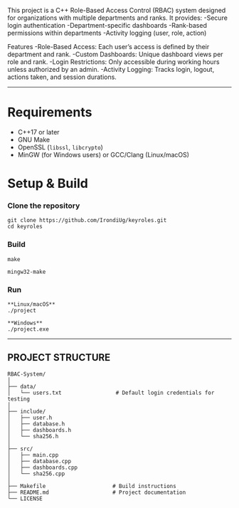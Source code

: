 This project is a C++ Role-Based Access Control (RBAC) system designed for organizations with multiple departments and ranks.
It provides:
-Secure login authentication
-Department-specific dashboards
-Rank-based permissions within departments
-Activity logging (user, role, action)

Features
-Role-Based Access: Each user’s access is defined by their department and rank.
-Custom Dashboards: Unique dashboard views per role and rank.
-Login Restrictions: Only accessible during working hours unless authorized by an admin.
-Activity Logging: Tracks login, logout, actions taken, and session durations.

---
# Requirements

- C++17 or later
- GNU Make
- OpenSSL (`libssl`, `libcrypto`)
- MinGW (for Windows users) or GCC/Clang (Linux/macOS)

# Setup & Build

### Clone the repository
```
git clone https://github.com/IrondiUg/keyroles.git
cd keyroles
```
### Build
``` Linux/macOS
make
```
``` Windows(using MinGW)
mingw32-make
```
### Run
```
**Linux/macOS**
./project
```
```
**Windows**
./project.exe
```
---

## PROJECT STRUCTURE
```
RBAC-System/                   
│
├── data/                        
│   └── users.txt                 # Default login credentials for testing
│
├── include/                     
│   ├── user.h
│   ├── database.h
│   ├── dashboards.h
│   └── sha256.h
│
├── src/                         
│   ├── main.cpp
│   ├── database.cpp
│   ├── dashboards.cpp
│   └── sha256.cpp
│
├── Makefile                     # Build instructions
├── README.md                    # Project documentation
└── LICENSE                      
